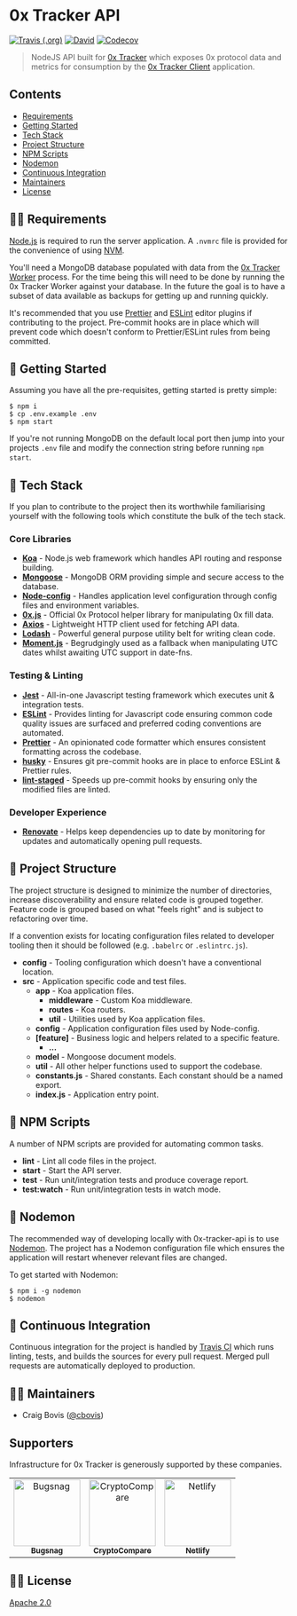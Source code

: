 # 0x Tracker API

[![Travis (.org)](https://img.shields.io/travis/0xTracker/0x-tracker-api.svg?style=flat-square)](https://travis-ci.org/0xTracker/0x-tracker-api)
[![David](https://img.shields.io/david/0xTracker/0x-tracker-api.svg?style=flat-square)](https://github.com/0xTracker/0x-tracker-api)
[![Codecov](https://img.shields.io/codecov/c/github/0xTracker/0x-tracker-api.svg?style=flat-square)](https://codecov.io/gh/0xTracker/0x-tracker-api)

> NodeJS API built for [0x Tracker](https://0xtracker.com) which exposes 0x protocol data and metrics for consumption by the [0x Tracker Client](https://github.com/0xTracker/0x-tracker-client) application.

## Contents

- [Requirements](#-requirements)
- [Getting Started](#-getting-started)
- [Tech Stack](#-tech-stack)
- [Project Structure](#-project-structure)
- [NPM Scripts](#-npm-scripts)
- [Nodemon](#-nodemon)
- [Continuous Integration](#-continuous-integration)
- [Maintainers](#-maintainers)
- [License](#-license)

## 👮‍♂️ Requirements

[Node.js](https://nodejs.org/en/) is required to run the server application. A `.nvmrc` file is provided for the convenience of using [NVM](https://github.com/creationix/nvm).

You'll need a MongoDB database populated with data from the [0x Tracker Worker](https://github.com/0xTracker/0x-tracker-worker) process. For the time being this will need to be done by running the 0x Tracker Worker against your database. In the future the goal is to have a subset of data available as backups for getting up and running quickly.

It's recommended that you use [Prettier](https://prettier.io) and [ESLint](https://eslint.org) editor plugins if contributing to the project. Pre-commit hooks are in place which will prevent code which doesn't conform to Prettier/ESLint rules from being committed.

## 🐣 Getting Started

Assuming you have all the pre-requisites, getting started is pretty simple:

```
$ npm i
$ cp .env.example .env
$ npm start
```

If you're not running MongoDB on the default local port then jump into your projects `.env` file and modify the connection string before running `npm start`.

## 🦄 Tech Stack

If you plan to contribute to the project then its worthwhile familiarising yourself with the following tools which constitute the bulk of the tech stack.

### Core Libraries

- **[Koa](https://koajs.com/)** - Node.js web framework which handles API routing and response building.
- **[Mongoose](https://mongoosejs.com/)** - MongoDB ORM providing simple and secure access to the database.
- **[Node-config](https://github.com/lorenwest/node-config)** - Handles application level configuration through config files and environment variables.
- **[0x.js](https://0xproject.com/docs/0x.js)** - Official 0x Protocol helper library for manipulating 0x fill data.
- **[Axios](https://github.com/axios/axios)** - Lightweight HTTP client used for fetching API data.
- **[Lodash](https://lodash.com/)** - Powerful general purpose utility belt for writing clean code.
- **[Moment.js](http://momentjs.com/)** - Begrudgingly used as a fallback when manipulating UTC dates whilst awaiting UTC support in date-fns.

### Testing & Linting

- **[Jest](https://jestjs.io/)** - All-in-one Javascript testing framework which executes unit & integration tests.
- **[ESLint](https://eslint.org/)** - Provides linting for Javascript code ensuring common code quality issues are surfaced and preferred coding conventions are automated.
- **[Prettier](https://prettier.io)** - An opinionated code formatter which ensures consistent formatting across the codebase.
- **[husky](https://github.com/typicode/husky)** - Ensures git pre-commit hooks are in place to enforce ESLint & Prettier rules.
- **[lint-staged](https://github.com/okonet/lint-staged)** - Speeds up pre-commit hooks by ensuring only the modified files are linted.

### Developer Experience

- **[Renovate](https://renovatebot.com/)** - Helps keep dependencies up to date by monitoring for updates and automatically opening pull requests.

## 🌳 Project Structure

The project structure is designed to minimize the number of directories, increase discoverability and ensure related code is grouped together. Feature code is grouped based on what "feels right" and is subject to refactoring over time.

If a convention exists for locating configuration files related to developer tooling then it should be followed (e.g. `.babelrc` or `.eslintrc.js`).

- **config** - Tooling configuration which doesn't have a conventional location.
- **src** - Application specific code and test files.
  - **app** - Koa application files.
    - **middleware** - Custom Koa middleware.
    - **routes** - Koa routers.
    - **util** - Utilities used by Koa application files.
  - **config** - Application configuration files used by Node-config.
  - **[feature]** - Business logic and helpers related to a specific feature.
    - **...**
  - **model** - Mongoose document models.
  - **util** - All other helper functions used to support the codebase.
  - **constants.js** - Shared constants. Each constant should be a named export.
  - **index.js** - Application entry point.

## 🤖 NPM Scripts

A number of NPM scripts are provided for automating common tasks.

- **lint** - Lint all code files in the project.
- **start** - Start the API server.
- **test** - Run unit/integration tests and produce coverage report.
- **test:watch** - Run unit/integration tests in watch mode.

## 👀 Nodemon

The recommended way of developing locally with 0x-tracker-api is to use [Nodemon](https://nodemon.io/). The project has a Nodemon configuration file which ensures the application will restart whenever relevant files are changed.

To get started with Nodemon:

```
$ npm i -g nodemon
$ nodemon
```

## 🚨 Continuous Integration

Continuous integration for the project is handled by [Travis CI](https://travis-ci.org/0xTracker/0x-tracker-api/builds) which runs linting, tests, and builds the sources for every pull request. Merged pull requests are automatically deployed to production.

## 👨‍💻 Maintainers

- Craig Bovis ([@cbovis](https://github.com/cbovis))

## Supporters

Infrastructure for 0x Tracker is generously supported by these companies.

<table>
  <tr>
    <td align="center"><a href="https://bugsnag.com"><img src="https://0xtracker.com/assets/supporters/bugsnag.png" width="120px;" alt="Bugsnag"/><br /><sub><b>Bugsnag</b></sub></a></td>
    <td align="center"><a href="https://cryptocompare.com"><img src="https://0xtracker.com/assets/supporters/crypto-compare.png" width="120px;" alt="CryptoCompare"/><br /><sub><b>CryptoCompare</b></sub></a></td>
    <td align="center"><a href="https://netlify.com"><img src="https://0xtracker.com/assets/supporters/netlify.png" width="120px;" alt="Netlify"/><br /><sub><b>Netlify</b></sub></a></td>
  </tr>
</table>

## 👩‍⚖️ License

[Apache 2.0](https://github.com/0xTracker/0x-tracker-worker/blob/master/LICENSE)
